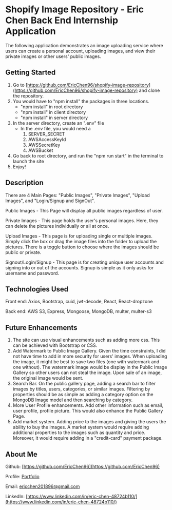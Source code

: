 # Shopify Image Repository - Eric Chen Back End Internship Application

The following application demonstrates an image uploading service where users can create a personal account, uploading images, and view their private images or other users' public images. 

## Getting Started

1. Go to [https://github.com/EricChen96/shopify-image-repository](https://github.com/EricChen96/shopify-image-repository) and clone the repository.
2. You would have to "npm install" the packages in three locations. 
    - "npm install" in root directory
    - "npm install" in client directory
    - "npm install" in server directory
3. In the server directory, create an ".env" file
    - In the .env file, you would need a
        1. SERVER_SECRET
        2. AWSAccessKeyId 
        3. AWSSecretKey 
        4. AWSBucket
4. Go back to root directory, and run the "npm run start" in the terminal to launch the site
5. Enjoy!

## Description

There are 4 Main Pages: "Public Images", "Private Images", "Upload Images", and "Login/Signup and SignOut".

Public Images - This Page will display all public images regardless of user. 

Private Images - This page holds the user's personal images. Here, they can delete the pictures individually or all at once.

Upload Images - This page is for uploading single or multiple images. Simply click the box or drag the image files into the folder to upload the pictures. There is a toggle button to choose where the images should be public or private.

Signout/Login/Signup - This page is for creating unique user accounts and signing into or out of the accounts. Signup is simple as it only asks for username and password. 

## Technologies Used
Front end: Axios, Bootstrap, cuid, jwt-decode, React, React-dropzone

Back end: AWS S3, Express, Mongoose, MongoDB, multer, multer-s3

## Future Enhancements
1. The site can use visual enhancements such as adding more css. This can be achieved with Bootstrap or CSS.
2. Add Watermark to Public Image Gallery. Given the time constraints, I did not have time to add in more security for users' images. When uploading the image, it might be best to save two files (one with watermark and one without). The watermark image would be display in the Public Image Gallery so other users can not steal the image. Upon sale of an image, the original image would be sent.
3. Search Bar. On the public gallery page, adding a search bar to filter images by titles, users, categories, or similar images. Filtering by properties should be as simple as adding a category option on the MongoDB Image model and then searching by category. 
4. More User Profile enhancements. Add other information such as email, user profile, profile picture. This would also enhance the Public Gallery Page.
5. Add market system. Adding price to the images and giving the users the ability to buy the images. A market system would require adding additional properties to the images such as quantity and price. Moreover, it would require adding in a "credit-card" payment package. 

## About Me
Github: [https://github.com/EricChen96](https://github.com/EricChen96)

Profile: [Portfolio](https://ericchen96.github.io/react_portfolio/#/)

Email: ericchen201896@gmail.com

LinkedIn: [https://www.linkedin.com/in/eric-chen-48724b110/](https://www.linkedin.com/in/eric-chen-48724b110/)